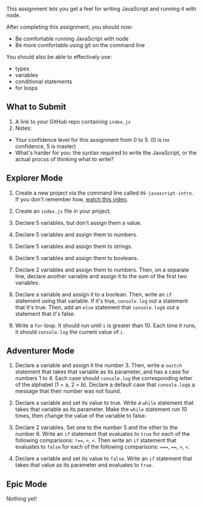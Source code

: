 This assignment lets you get a feel for writing JavaScript and running it with node.

After completing this assignment, you should now:
* Be comfortable running JavaScript with node
* Be more comfortable using git on the command line

You should also be able to effectively use:
* types
* variables
* conditional statements
* for loops

## What to Submit
1. A link to your GitHub repo containing `index.js`
2. Notes:
  * Your confidence level for this assignment from 0 to 5. (0 is no confidence, 5 is master)
  * What's harder for you: the syntax required to write the JavaScript, or the actual procss of thinking what to write?

## Explorer Mode

1. Create a new project via the command line called `09-javascript-intro`. If you don't remember how, [watch this video](https://www.youtube.com/watch?v=kyEuodzR-yE).

2. Create an `index.js` file in your project.

3. Declare 5 variables, but don't assign them a value.

4. Declare 5 variables and assign them to numbers.

5. Declare 5 variables and assign them to strings.

6. Declare 5 variables and assign them to booleans.

7. Declare 2 variables and assign them to numbers. Then, on a separate line, declare another variable and assign it to the sum of the first two variables.

8. Declare a variable and assign it to a boolean. Then, write an `if` statement using that variable. If it's true, `console.log` out a statement that it's true. Then, add an `else` statement that `console.log`s out a statement that it's false.

9. Write a `for` loop. It should run until `i` is greater than 10. Each time it runs, it should `console.log` the current value of `i`.

## Adventurer Mode

1. Declare a variable and assign it the number 3. Then, write a `switch` statement that takes that variable as its parameter, and has a case for numbers 1 to 4. Each case should `console.log` the corresponding letter of the alphabet (1 = a, 2 = b). Declare a default case that `console.log`s a message that their number was not found.

2. Declare a variable and set its value to true. Write a `while` statement that takes that variable as its parameter. Make the `while` statement run 10 times, then change the value of the variable to false.

3. Declare 2 variables. Set one to the number 5 and the other to the number 6. Write an `if` statement that evaluates to `true` for each of the following comparisons: `!==`, `>`, `<`. Then write an `if` statement that evaluates to `false` for each of the following comparisons: `===`, `==`, `>`, `<`.

4. Declare a variable and set its value to `false`. Write an `if` statement that takes that value as its parameter and evaluates to `true`.


## Epic Mode

Nothing yet!
